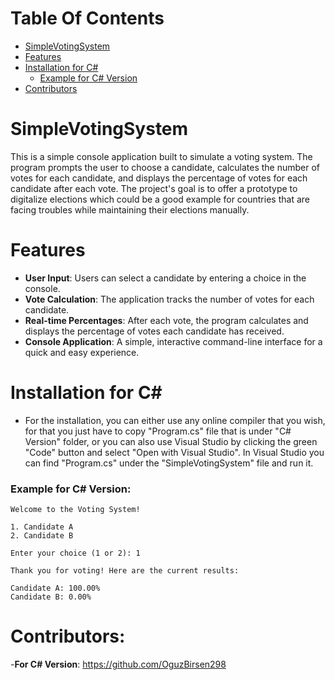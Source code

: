 # Table Of Contents
- [SimpleVotingSystem](#SimpleVotingSystem)
- [Features](#Features)
- [Installation for C#](#InstallationforC#)
  - [Example for C# Version](#ExampleforC#Version)
- [Contributors](#Contributors)


# SimpleVotingSystem
This is a simple console application built to simulate a voting system. The program prompts the user to choose a candidate, calculates the number of votes for each candidate, and displays the percentage of votes for each candidate after each vote.
The project's goal is to offer a prototype to digitalize elections which could be a good example for countries that are facing troubles while maintaining their elections manually.
# Features
- **User Input**: Users can select a candidate by entering a choice in the console.
- **Vote Calculation**: The application tracks the number of votes for each candidate.
- **Real-time Percentages**: After each vote, the program calculates and displays the percentage of votes each candidate has received.
- **Console Application**: A simple, interactive command-line interface for a quick and easy experience.
# Installation for C#
- For the installation, you can either use any online compiler that you wish, for that you just have to copy "Program.cs" file that is under "C# Version" folder, or you can also use Visual Studio by clicking the green "Code" button and select "Open with Visual Studio". In Visual Studio you can find "Program.cs" under the "SimpleVotingSystem" file and run it.
### Example for C# Version:

```plaintext
Welcome to the Voting System!

1. Candidate A
2. Candidate B

Enter your choice (1 or 2): 1

Thank you for voting! Here are the current results:

Candidate A: 100.00%
Candidate B: 0.00%

```
# Contributors:
-**For C# Version**: https://github.com/OguzBirsen298



